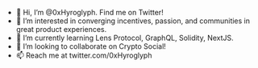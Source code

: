 - 👋 Hi, I’m @0xHyroglyph. Find me on Twitter!
- 👀 I’m interested in converging incentives, passion, and communities in great product experiences.
- 🌱 I’m currently learning Lens Protocol, GraphQL, Solidity, NextJS.
- 💞️ I’m looking to collaborate on Crypto Social!
- 📫 Reach me at twitter.com/0xHyroglyph

<!---
0xhyroglyph/0xhyroglyph is a ✨ special ✨ repository because its `README.md` (this file) appears on your GitHub profile.
You can click the Preview link to take a look at your changes.
--->
